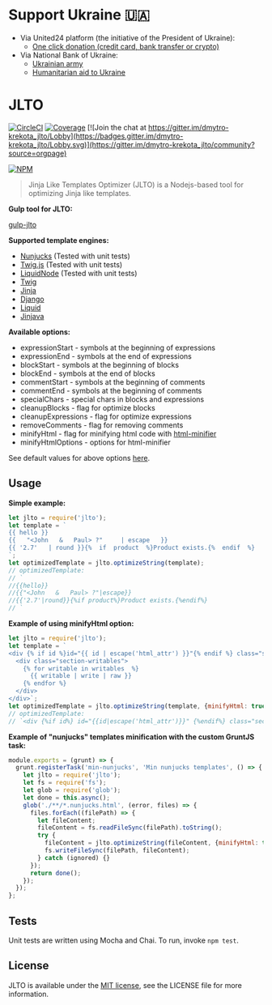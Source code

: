 # Support Ukraine 🇺🇦

- Via United24 platform (the initiative of the President of Ukraine):
  - [One click donation (credit card, bank transfer or crypto)](https://u24.gov.ua/)
- Via National Bank of Ukraine:
  - [Ukrainian army](https://bank.gov.ua/en/about/support-the-armed-forces)
  - [Humanitarian aid to Ukraine](https://bank.gov.ua/en/about/humanitarian-aid-to-ukraine)

# JLTO

[![CircleCI](https://circleci.com/gh/dmytro-krekota/jlto.svg?style=svg)](https://app.circleci.com/pipelines/github/dmytro-krekota/jlto)
[![Coverage](https://coveralls.io/repos/github/dmytro-krekota/jlto/badge.svg?branch=master)](https://coveralls.io/github/dmytro-krekota/jlto?branch=master) [![Join the chat at https://gitter.im/dmytro-krekota_jlto/Lobby](https://badges.gitter.im/dmytro-krekota_jlto/Lobby.svg)](https://gitter.im/dmytro-krekota_jlto/community?source=orgpage)

[![NPM](https://nodei.co/npm/jlto.png?downloads=true)](https://nodei.co/npm/jlto/)

> Jinja Like Templates Optimizer (JLTO) is a Nodejs-based tool for optimizing Jinja like templates.

**Gulp tool for JLTO:**

[gulp-jlto](https://www.npmjs.com/package/gulp-jlto)

**Supported template engines:**

- [Nunjucks](https://mozilla.github.io/nunjucks/) (Tested with unit tests)
- [Twig.js](https://github.com/twigjs/twig.js) (Tested with unit tests)
- [LiquidNode](https://github.com/sirlantis/liquid-node) (Tested with unit tests)
- [Twig](https://twig.sensiolabs.org/)
- [Jinja](http://jinja.pocoo.org/)
- [Django](https://docs.djangoproject.com/en/1.11/ref/templates/language/)
- [Liquid](https://shopify.github.io/liquid/)
- [Jinjava](https://github.com/HubSpot/jinjava)

**Available options:**

- expressionStart - symbols at the beginning of expressions
- expressionEnd - symbols at the end of expressions
- blockStart - symbols at the beginning of blocks
- blockEnd - symbols at the end of blocks
- commentStart - symbols at the beginning of comments
- commentEnd - symbols at the beginning of comments
- specialChars - special chars in blocks and expressions
- cleanupBlocks - flag for optimize blocks
- cleanupExpressions - flag for optimize expressions
- removeComments - flag for removing comments
- minifyHtml - flag for minifying html code with [html-minifier](https://www.npmjs.com/package/html-minifier)
- minifyHtmlOptions - options for html-minifier

See default values for above options [here](https://github.com/dmytro-krekota/jlto/blob/master/lib/core/default.js).

## Usage

**Simple example:**

```js
let jlto = require('jlto');
let template = `
{{ hello }}
{{   "<John   &   Paul> ?"     | escape   }}
{{ '2.7'   | round }}{%  if  product  %}Product exists.{%  endif  %}
`;
let optimizedTemplate = jlto.optimizeString(template);
// optimizedTemplate:
// `
//{{hello}}
//{{"<John   &   Paul> ?"|escape}}
//{{'2.7'|round}}{%if product%}Product exists.{%endif%}
// `
```

**Example of using minifyHtml option:**

```js
let jlto = require('jlto');
let template = `
<div {% if id %}id="{{ id | escape('html_attr') }}"{% endif %} class="section-container {{ classes | join(' ') | html_attribute }}">
  <div class="section-writables">
    {% for writable in writables  %}
      {{ writable | write | raw }}
    {% endfor %}
  </div>
</div>`;
let optimizedTemplate = jlto.optimizeString(template, {minifyHtml: true});
// optimizedTemplate:
// `<div {%if id%} id="{{id|escape('html_attr')}}" {%endif%} class="section-container {{classes|join(' ')|html_attribute}}"><div class="section-writables"> {%for writable in writables%} {{writable|write|raw}} {%endfor%} </div></div>`
```

**Example of "nunjucks" templates minification with the custom GruntJS task:**

```js
module.exports = (grunt) => {
  grunt.registerTask('min-nunjucks', 'Min nunjucks templates', () => {
    let jlto = require('jlto');
    let fs = require('fs');
    let glob = require('glob');
    let done = this.async();
    glob('./**/*.nunjucks.html', (error, files) => {
      files.forEach((filePath) => {
        let fileContent;
        fileContent = fs.readFileSync(filePath).toString();
        try {
          fileContent = jlto.optimizeString(fileContent, {minifyHtml: true});
          fs.writeFileSync(filePath, fileContent);
        } catch (ignored) {}
      });
      return done();
    });
  });
};
```

## Tests

Unit tests are written using Mocha and Chai. To run, invoke `npm test`.

## License

JLTO is available under the [MIT license](https://opensource.org/licenses/MIT), see the LICENSE file for more information.
